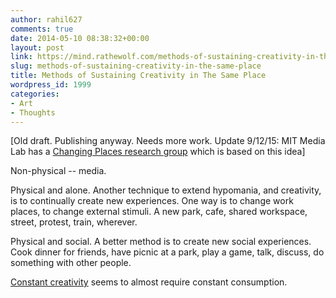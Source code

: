```yaml
---
author: rahil627
comments: true
date: 2014-05-10 08:38:32+00:00
layout: post
link: https://mind.rathewolf.com/methods-of-sustaining-creativity-in-the-same-place/
slug: methods-of-sustaining-creativity-in-the-same-place
title: Methods of Sustaining Creativity in The Same Place
wordpress_id: 1999
categories:
- Art
- Thoughts
---
```


[Old draft. Publishing anyway. Needs more work. Update 9/12/15: MIT Media Lab has a [Changing Places research group](https://www.media.mit.edu/research/groups/changing-places) which is based on this idea]

Non-physical -- media.

Physical and alone. Another technique to extend hypomania, and creativity, is to continually create new experiences. One way is to change work places, to change external stimuli. A new park, cafe, shared workspace, street, protest, train, wherever.

Physical and social. A better method is to create new social experiences. Cook dinner for friends, have picnic at a park, play a game, talk, discuss, do something with other people.

[Constant creativity](https://mind.rathewolf.com/constant-art-ethics) seems to almost require constant consumption.
